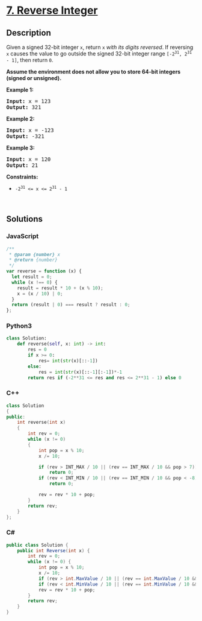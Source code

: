 # [7. Reverse Integer](https://leetcode.com/problems/reverse-integer/)

## Description

<p>Given a signed 32-bit integer <code>x</code>, return <code>x</code><em> with its digits reversed</em>. If reversing <code>x</code> causes the value to go outside the signed 32-bit integer range <code>[-2<sup>31</sup>, 2<sup>31</sup> - 1]</code>, then return <code>0</code>.</p>

<p><strong>Assume the environment does not allow you to store 64-bit integers (signed or unsigned).</strong></p>

<p><strong class="example">Example 1:</strong></p>

<pre><strong>Input:</strong> x = 123
<strong>Output:</strong> 321
</pre>

<p><strong class="example">Example 2:</strong></p>

<pre><strong>Input:</strong> x = -123
<strong>Output:</strong> -321
</pre>

<p><strong class="example">Example 3:</strong></p>

<pre><strong>Input:</strong> x = 120
<strong>Output:</strong> 21
</pre>

<p><strong>Constraints:</strong></p>

<ul>
	<li><code>-2<sup>31</sup> &lt;= x &lt;= 2<sup>31</sup> - 1</code></li>
</ul>
<p>&nbsp;</p>

## Solutions

### **JavaScript**

```javascript
/**
 * @param {number} x
 * @return {number}
 */
var reverse = function (x) {
  let result = 0;
  while (x !== 0) {
    result = result * 10 + (x % 10);
    x = (x / 10) | 0;
  }
  return (result | 0) === result ? result : 0;
};
```

### **Python3**

```python
class Solution:
    def reverse(self, x: int) -> int:
        res = 0
        if x >= 0:
            res= int(str(x)[::-1])
        else:
            res = int(str(x)[::-1][:-1])*-1
        return res if (-2**31 <= res and res <= 2**31 - 1) else 0
```

### **C++**

```cpp
class Solution
{
public:
    int reverse(int x)
    {
        int rev = 0;
        while (x != 0)
        {
            int pop = x % 10;
            x /= 10;

            if (rev > INT_MAX / 10 || (rev == INT_MAX / 10 && pop > 7))
                return 0;
            if (rev < INT_MIN / 10 || (rev == INT_MIN / 10 && pop < -8))
                return 0;

            rev = rev * 10 + pop;
        }
        return rev;
    }
};
```

### **C#**

```csharp
public class Solution {
    public int Reverse(int x) {
        int rev = 0;
        while (x != 0) {
            int pop = x % 10;
            x /= 10;
            if (rev > int.MaxValue / 10 || (rev == int.MaxValue / 10 && pop > 7)) return 0;
            if (rev < int.MinValue / 10 || (rev == int.MinValue / 10 && pop < -8)) return 0;
            rev = rev * 10 + pop;
        }
        return rev;
    }
}
```
